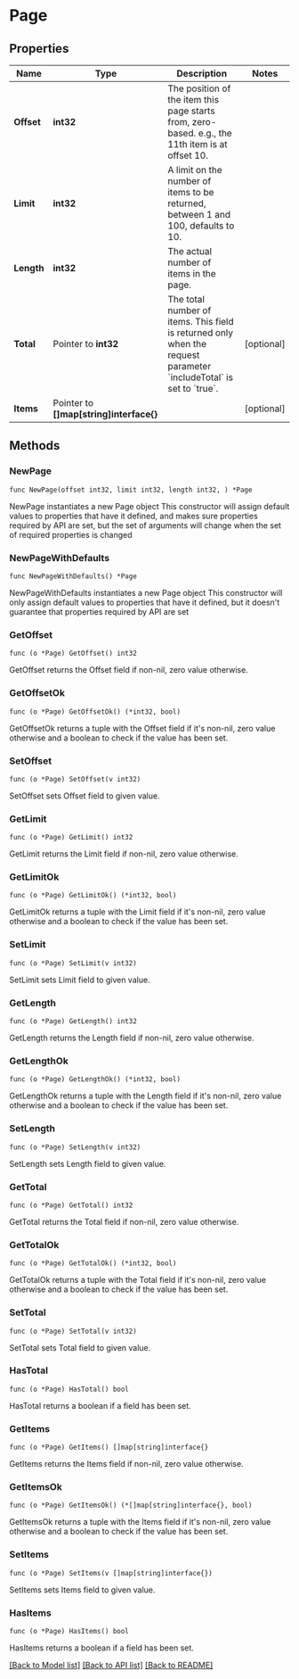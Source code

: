 # Page

## Properties

Name | Type | Description | Notes
------------ | ------------- | ------------- | -------------
**Offset** | **int32** | The position of the item this page starts from, zero-based. e.g., the 11th item is at offset 10. | 
**Limit** | **int32** | A limit on the number of items to be returned, between 1 and 100, defaults to 10. | 
**Length** | **int32** | The actual number of items in the page. | 
**Total** | Pointer to **int32** | The total number of items. This field is returned only when the request parameter &#x60;includeTotal&#x60; is set to &#x60;true&#x60;. | [optional] 
**Items** | Pointer to **[]map[string]interface{}** |  | [optional] 

## Methods

### NewPage

`func NewPage(offset int32, limit int32, length int32, ) *Page`

NewPage instantiates a new Page object
This constructor will assign default values to properties that have it defined,
and makes sure properties required by API are set, but the set of arguments
will change when the set of required properties is changed

### NewPageWithDefaults

`func NewPageWithDefaults() *Page`

NewPageWithDefaults instantiates a new Page object
This constructor will only assign default values to properties that have it defined,
but it doesn't guarantee that properties required by API are set

### GetOffset

`func (o *Page) GetOffset() int32`

GetOffset returns the Offset field if non-nil, zero value otherwise.

### GetOffsetOk

`func (o *Page) GetOffsetOk() (*int32, bool)`

GetOffsetOk returns a tuple with the Offset field if it's non-nil, zero value otherwise
and a boolean to check if the value has been set.

### SetOffset

`func (o *Page) SetOffset(v int32)`

SetOffset sets Offset field to given value.


### GetLimit

`func (o *Page) GetLimit() int32`

GetLimit returns the Limit field if non-nil, zero value otherwise.

### GetLimitOk

`func (o *Page) GetLimitOk() (*int32, bool)`

GetLimitOk returns a tuple with the Limit field if it's non-nil, zero value otherwise
and a boolean to check if the value has been set.

### SetLimit

`func (o *Page) SetLimit(v int32)`

SetLimit sets Limit field to given value.


### GetLength

`func (o *Page) GetLength() int32`

GetLength returns the Length field if non-nil, zero value otherwise.

### GetLengthOk

`func (o *Page) GetLengthOk() (*int32, bool)`

GetLengthOk returns a tuple with the Length field if it's non-nil, zero value otherwise
and a boolean to check if the value has been set.

### SetLength

`func (o *Page) SetLength(v int32)`

SetLength sets Length field to given value.


### GetTotal

`func (o *Page) GetTotal() int32`

GetTotal returns the Total field if non-nil, zero value otherwise.

### GetTotalOk

`func (o *Page) GetTotalOk() (*int32, bool)`

GetTotalOk returns a tuple with the Total field if it's non-nil, zero value otherwise
and a boolean to check if the value has been set.

### SetTotal

`func (o *Page) SetTotal(v int32)`

SetTotal sets Total field to given value.

### HasTotal

`func (o *Page) HasTotal() bool`

HasTotal returns a boolean if a field has been set.

### GetItems

`func (o *Page) GetItems() []map[string]interface{}`

GetItems returns the Items field if non-nil, zero value otherwise.

### GetItemsOk

`func (o *Page) GetItemsOk() (*[]map[string]interface{}, bool)`

GetItemsOk returns a tuple with the Items field if it's non-nil, zero value otherwise
and a boolean to check if the value has been set.

### SetItems

`func (o *Page) SetItems(v []map[string]interface{})`

SetItems sets Items field to given value.

### HasItems

`func (o *Page) HasItems() bool`

HasItems returns a boolean if a field has been set.


[[Back to Model list]](../README.md#documentation-for-models) [[Back to API list]](../README.md#documentation-for-api-endpoints) [[Back to README]](../README.md)
